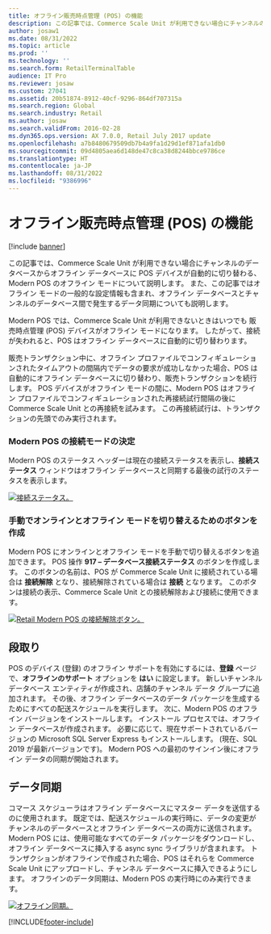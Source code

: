 ```yaml
---
title: オフライン販売時点管理 (POS) の機能
description: この記事では、Commerce Scale Unit が利用できない場合にチャンネルのデータベースからオフライン データベースに POS デバイスが自動的に切り替わる、Modern POS のオフライン モードについて説明します。 また、この記事ではオフライン モードの一般的な設定情報も含まれ、オフライン データベースとチャンネルのデータベース間で発生するデータ同期についても説明します。
author: josaw1
ms.date: 08/31/2022
ms.topic: article
ms.prod: ''
ms.technology: ''
ms.search.form: RetailTerminalTable
audience: IT Pro
ms.reviewer: josaw
ms.custom: 27041
ms.assetid: 20b51874-8912-40cf-9296-864df707315a
ms.search.region: Global
ms.search.industry: Retail
ms.author: josaw
ms.search.validFrom: 2016-02-28
ms.dyn365.ops.version: AX 7.0.0, Retail July 2017 update
ms.openlocfilehash: a7b8480679509db7b4a9fa1d29d1ef871afa1db0
ms.sourcegitcommit: 09d4805aea6d148de47c8ca38d8244bbce9786ce
ms.translationtype: HT
ms.contentlocale: ja-JP
ms.lasthandoff: 08/31/2022
ms.locfileid: "9386996"
---
```

# <a name="offline-point-of-sale-pos-functionality"></a>オフライン販売時点管理 (POS) の機能

[!include [banner](includes/banner.md)]

この記事では、Commerce Scale Unit が利用できない場合にチャンネルのデータベースからオフライン データベースに POS デバイスが自動的に切り替わる、Modern POS のオフライン モードについて説明します。 また、この記事ではオフライン モードの一般的な設定情報も含まれ、オフライン データベースとチャンネルのデータベース間で発生するデータ同期についても説明します。

Modern POS では、Commerce Scale Unit が利用できないときはいつでも 販売時点管理 (POS) デバイスがオフライン モードになります。 したがって、接続が失われると、POS はオフライン データベースに自動的に切り替わります。 

販売トランザクション中に、オフライン プロファイルでコンフィギュレーションされたタイムアウトの間隔内でデータの要求が成功しなかった場合、POS は自動的にオフライン データベースに切り替わり、販売トランザクションを続行します。 POS デバイスがオフライン モードの間に、Modern POS はオフライン プロファイルでコンフィギュレーションされた再接続試行間隔の後に Commerce Scale Unit との再接続を試みます。 この再接続試行は、トランザクションの先頭でのみ実行されます。

### <a name="determining-the-connection-mode-of-modern-pos"></a>Modern POS の接続モードの決定

Modern POS のステータス ヘッダーは現在の接続ステータスを表示し、**接続ステータス** ウィンドウはオフライン データベースと同期する最後の試行のステータスを表示します。

[![接続ステータス。](./media/status.png)](./media/status.png)

### <a name="creating-a-button-to-manually-switch-between-online-and-offline-modes"></a>手動でオンラインとオフライン モードを切り替えるためのボタンを作成

Modern POS にオンラインとオフライン モードを手動で切り替えるボタンを追加できます。 POS 操作 **917 – データベース接続ステータス** のボタンを作成します。 このボタンの名前は、POS が Commerce Scale Unit に接続されている場合は **接続解除** となり、接続解除されている場合は **接続** となります。 このボタンは接続の表示、Commerce Scale Unit との接続解除および接続に使用できます。

[![Retail Modern POS の接続解除ボタン。](./media/details-1024x537.png)](./media/details.png)

## <a name="setup"></a>段取り

POS のデバイス (登録) のオフライン サポートを有効にするには、**登録** ページで、**オフラインのサポート** オプションを **はい** に設定します。 新しいチャンネル データベース エンティティが作成され、店舗のチャンネル データ グループに追加されます。 その後、オフライン データベースのデータ パッケージを生成するためにすべての配送スケジュールを実行します。 次に、Modern POS のオフライン バージョンをインストールします。 インストール プロセスでは、オフライン データベースが作成されます。 必要に応じて、現在サポートされているバージョンの Microsoft SQL Server Express もインストールします。 (現在、SQL 2019 が最新バージョンです)。 Modern POS への最初のサインイン後にオフライン データの同期が開始されます。

## <a name="data-synchronization"></a>データ同期

コマース スケジューラはオフライン データベースにマスター データを送信するのに使用されます。 既定では、配送スケジュールの実行時に、データの変更がチャンネルのデータベースとオフライン データベースの両方に送信されます。 Modern POS には、使用可能なすべてのデータ パッケージをダウンロードし、オフライン データベースに挿入する async sync ライブラリが含まれます。 トランザクションがオフラインで作成された場合、POS はそれらを Commerce Scale Unit にアップロードし、チャンネル データベースに挿入できるようにします。 オフラインのデータ同期は、Modern POS の実行時にのみ実行できます。

[![オフライン同期。](./media/offline-sync-1024x521.png)](./media/offline-sync.png)


[!INCLUDE[footer-include](../includes/footer-banner.md)]
